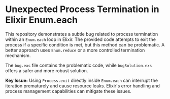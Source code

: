 # Unexpected Process Termination in Elixir Enum.each

This repository demonstrates a subtle bug related to process termination within an `Enum.each` loop in Elixir.  The provided code attempts to exit the process if a specific condition is met, but this method can be problematic.  A better approach uses `Enum.reduce` or a more controlled termination mechanism.

The `bug.exs` file contains the problematic code, while `bugSolution.exs` offers a safer and more robust solution.

**Key Issue:** Using `Process.exit` directly inside `Enum.each` can interrupt the iteration prematurely and cause resource leaks.  Elixir's error handling and process management capabilities can mitigate these issues.
